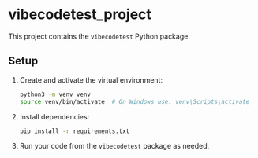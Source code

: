 # vibecodetest_project

This project contains the `vibecodetest` Python package.

## Setup

1. Create and activate the virtual environment:
   ```sh
   python3 -m venv venv
   source venv/bin/activate  # On Windows use: venv\Scripts\activate
   ```

2. Install dependencies:
   ```sh
   pip install -r requirements.txt
   ```

3. Run your code from the `vibecodetest` package as needed.
